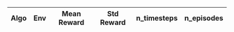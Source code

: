 | Algo | Env | Mean Reward | Std Reward | n_timesteps | n_episodes |
|:------:|:------:|:------:|:------:|:------:|:------:|

